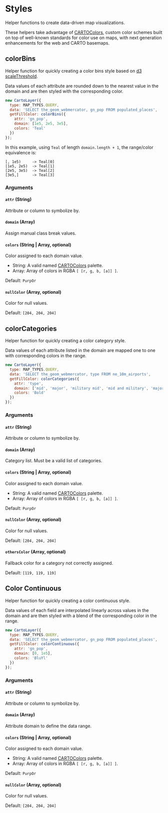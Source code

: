 # Styles

Helper functions to create data-driven map visualizations.

These helpers take advantage of [CARTOColors](https://carto.com/carto-colors/), custom color schemes built on top of well-known standards for color use on maps, with next generation enhancements for the web and CARTO basemaps.

## colorBins

Helper function for quickly creating a color bins style based on [d3 scaleThreshold](https://github.com/d3/d3-scale/blob/main/README.md#scaleThreshold).

Data values of each attribute are rounded down to the nearest value in the domain and are then styled with the corresponding color.

```javascript
new CartoLayer({
  type: MAP_TYPES.QUERY,
  data: 'SELECT the_geom_webmercator, gn_pop FROM populated_places',
  getFillColor: colorBins({
    attr: 'gn_pop',
    domain: [1e5, 2e5, 3e5],
    colors: 'Teal'
  })
});
```

In this example, using `Teal` of length `domain.length + 1`, the range/color equivalence is:

```
[, 1e5)     -> Teal[0]
[1e5, 2e5)  -> Teal[1]
[2e5, 3e5)  -> Teal[2]
[3e5,]      -> Teal[3]
```

### Arguments

#### `attr` (String) 

Attribute or column to symbolize by.

#### `domain` (Array) 

Assign manual class break values.

#### `colors` (String | Array, optional)

Color assigned to each domain value.

- String: A valid named [CARTOColors](https://carto.com/carto-colors/) palette.
- Array: Array of colors in RGBA `[ [r, g, b, [a]] ]`. 

Default: `PurpOr`

#### `nullColor` (Array, optional)

Color for null values.

Default: `[204, 204, 204]`

## colorCategories

Helper function for quickly creating a color category style.

Data values of each attribute listed in the domain are mapped one to one with corresponding colors in the range.

```javascript
new CartoLayer({
  type: MAP_TYPES.QUERY,
  data: 'SELECT the_geom_webmercator, type FROM ne_10m_airports',
  getFillColor: colorCategories({
    attr: 'type',
    domain: ['mid', 'major', 'military mid', 'mid and military', 'major and military'],
    colors: 'Bold'
  })
});
```

### Arguments

#### `attr` (String) 

Attribute or column to symbolize by.

#### `domain` (Array) 

Category list. Must be a valid list of categories.

#### `colors` (String | Array, optional)

Color assigned to each domain value.

- String: A valid named [CARTOColors](https://carto.com/carto-colors/) palette.
- Array: Array of colors in RGBA `[ [r, g, b, [a]] ]`. 

Default: `PurpOr`

#### `nullColor` (Array, optional)

Color for null values.

Default: `[204, 204, 204]`

#### `othersColor` (Array, optional)

Fallback color for a category not correctly assigned.

Default: `[119, 119, 119]`

## Color Continuous

Helper function for quickly creating a color continuous style.

Data values of each field are interpolated linearly across values in the domain and are then styled with a blend of the corresponding color in the range.

```javascript
new CartoLayer({
  type: MAP_TYPES.QUERY,
  data: 'SELECT the_geom_webmercator, gn_pop FROM populated_places',
  getFillColor: colorContinuous({
    attr: 'gn_pop',
    domain: [0, 1e5],
    colors: 'BluYl'
  })
});
```

### Arguments

#### `attr` (String) 

Attribute or column to symbolize by.

#### `domain` (Array) 

Attribute domain to define the data range.

#### `colors` (String | Array, optional)

Color assigned to each domain value.

- String: A valid named [CARTOColors](https://carto.com/carto-colors/) palette.
- Array: Array of colors in RGBA `[ [r, g, b, [a]] ]`. 

Default: `PurpOr`

#### `nullColor` (Array, optional)

Color for null values.

Default: `[204, 204, 204]`


